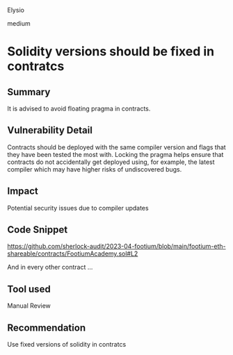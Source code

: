 Elysio

medium

# Solidity versions should be fixed in contratcs

## Summary
It is advised to avoid floating pragma in contracts.

## Vulnerability Detail
Contracts should be deployed with the same compiler version and flags that they have been tested the most with. Locking the pragma helps ensure that contracts do not accidentally get deployed using, for example, the latest compiler which may have higher risks of undiscovered bugs.

## Impact
Potential security issues due to compiler updates

## Code Snippet
https://github.com/sherlock-audit/2023-04-footium/blob/main/footium-eth-shareable/contracts/FootiumAcademy.sol#L2

And in every other contract ...

## Tool used

Manual Review

## Recommendation
Use fixed versions of solidity in contratcs
